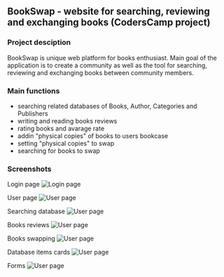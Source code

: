 ﻿## BookSwap - website for searching, reviewing and exchanging books (CodersCamp project)

### Project desciption
BookSwap is unique web platform for books enthusiast. Main goal of the application is to create a community as well as the tool for searching, reviewing and exchanging books between community members.

### Main functions
-   searching related databases of Books, Author, Categories and Publishers
-   writing and reading books reviews
-   rating books and avarage rate
-   addin "physical copies" of books to users bookcase 
-   setting "physical copies" to swap
-   searching for books to swap

### Screenshots
Login page
![Login page](https://github.com/JoannaGulacz/Bookswap/tree/master/client/public/samples/login.jpg)

User page
![User page](https://github.com/JoannaGulacz/Bookswap/tree/master/client/public/samples/user.jpg)

Searching database
![User page](https://github.com/JoannaGulacz/Bookswap/tree/master/client/public/samples/books.jpg)

Books reviews
![User page](https://github.com/JoannaGulacz/Bookswap/tree/master/client/public/samples/reviews.jpg)

Books swapping
![User page](https://github.com/JoannaGulacz/Bookswap/tree/master/client/public/samples/booksToSwap.jpg)

Database items cards
![User page](https://github.com/JoannaGulacz/Bookswap/tree/master/client/public/samples/book.jpg)

Forms
![User page](https://github.com/JoannaGulacz/Bookswap/tree/master/client/public/samples/forms.jpg)